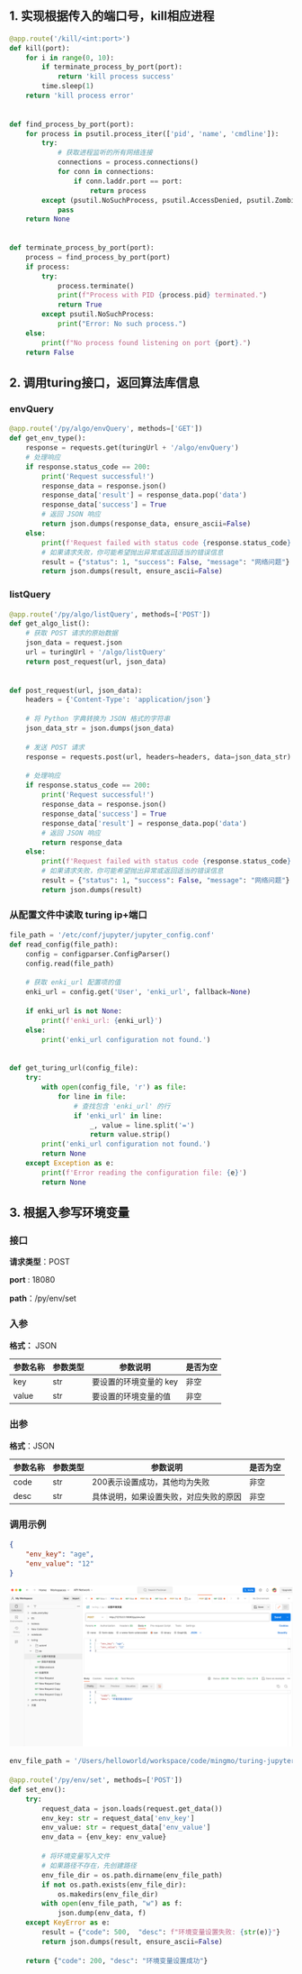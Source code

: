 ## 1. 实现根据传入的端口号，kill相应进程

```python
@app.route('/kill/<int:port>')
def kill(port):
    for i in range(0, 10):
        if terminate_process_by_port(port):
            return 'kill process success'
        time.sleep(1)
    return 'kill process error'


def find_process_by_port(port):
    for process in psutil.process_iter(['pid', 'name', 'cmdline']):
        try:
            # 获取进程监听的所有网络连接
            connections = process.connections()
            for conn in connections:
                if conn.laddr.port == port:
                    return process
        except (psutil.NoSuchProcess, psutil.AccessDenied, psutil.ZombieProcess):
            pass
    return None


def terminate_process_by_port(port):
    process = find_process_by_port(port)
    if process:
        try:
            process.terminate()
            print(f"Process with PID {process.pid} terminated.")
            return True
        except psutil.NoSuchProcess:
            print("Error: No such process.")
    else:
        print(f"No process found listening on port {port}.")
    return False
```

## 2. 调用turing接口，返回算法库信息

### envQuery

```python
@app.route('/py/algo/envQuery', methods=['GET'])
def get_env_type():
    response = requests.get(turingUrl + '/algo/envQuery')
    # 处理响应
    if response.status_code == 200:
        print('Request successful!')
        response_data = response.json()
        response_data['result'] = response_data.pop('data')
        response_data['success'] = True
        # 返回 JSON 响应
        return json.dumps(response_data, ensure_ascii=False)
    else:
        print(f'Request failed with status code {response.status_code}')
        # 如果请求失败，你可能希望抛出异常或返回适当的错误信息
        result = {"status": 1, "success": False, "message": "网络问题"}
        return json.dumps(result, ensure_ascii=False)
```

### listQuery

```python
@app.route('/py/algo/listQuery', methods=['POST'])
def get_algo_list():
    # 获取 POST 请求的原始数据
    json_data = request.json
    url = turingUrl + '/algo/listQuery'
    return post_request(url, json_data)


def post_request(url, json_data):
    headers = {'Content-Type': 'application/json'}

    # 将 Python 字典转换为 JSON 格式的字符串
    json_data_str = json.dumps(json_data)

    # 发送 POST 请求
    response = requests.post(url, headers=headers, data=json_data_str)

    # 处理响应
    if response.status_code == 200:
        print('Request successful!')
        response_data = response.json()
        response_data['success'] = True
        response_data['result'] = response_data.pop('data')
        # 返回 JSON 响应
        return response_data
    else:
        print(f'Request failed with status code {response.status_code}')
        # 如果请求失败，你可能希望抛出异常或返回适当的错误信息
        result = {"status": 1, "success": False, "message": "网络问题"}
        return json.dumps(result)
```

### 从配置文件中读取 turing ip+端口

```python
file_path = '/etc/conf/jupyter/jupyter_config.conf'
def read_config(file_path):
    config = configparser.ConfigParser()
    config.read(file_path)

    # 获取 enki_url 配置项的值
    enki_url = config.get('User', 'enki_url', fallback=None)

    if enki_url is not None:
        print(f'enki_url: {enki_url}')
    else:
        print('enki_url configuration not found.')


def get_turing_url(config_file):
    try:
        with open(config_file, 'r') as file:
            for line in file:
                # 查找包含 'enki_url' 的行
                if 'enki_url' in line:
                    _, value = line.split('=')
                    return value.strip()
        print('enki_url configuration not found.')
        return None
    except Exception as e:
        print(f'Error reading the configuration file: {e}')
        return None
```

## 3. 根据入参写环境变量

### 接口

**请求类型**：POST

**port** : 18080

**path**：/py/env/set

### 入参

**格式：** JSON

| 参数名称 | 参数类型 | 参数说明               | 是否为空 |
| -------- | -------- | ---------------------- | -------- |
| key      | str      | 要设置的环境变量的 key | 非空     |
| value    | str      | 要设置的环境变量的值   | 非空     |

### 出参

**格式**：JSON

| 参数名称 | 参数类型 | 参数说明                               | 是否为空 |
| -------- | -------- | -------------------------------------- | -------- |
| code     | str      | 200表示设置成功，其他均为失败          | 非空     |
| desc     | str      | 具体说明，如果设置失败，对应失败的原因 | 非空     |

### 调用示例

```json
{
    "env_key": "age",
    "env_value": "12"
}
```

![image-20231218135742119](./自定义python服务.assets/image-20231218135742119.png)

```python
env_file_path = '/Users/helloworld/workspace/code/mingmo/turing-jupyter/arm/kylin/4-jupyter/resource/conf/json.conf'

@app.route('/py/env/set', methods=['POST'])
def set_env():
    try:
        request_data = json.loads(request.get_data())
        env_key: str = request_data['env_key']
        env_value: str = request_data['env_value']
        env_data = {env_key: env_value}

        # 将环境变量写入文件
        # 如果路径不存在，先创建路径
        env_file_dir = os.path.dirname(env_file_path)
        if not os.path.exists(env_file_dir):
            os.makedirs(env_file_dir)
        with open(env_file_path, "w") as f:
            json.dump(env_data, f)
    except KeyError as e:
        result = {"code": 500,  "desc": f"环境变量设置失败: {str(e)}"}
        return json.dumps(result, ensure_ascii=False)

    return {"code": 200, "desc": "环境变量设置成功"}
```



